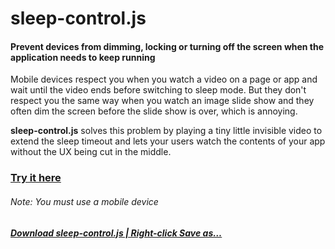 # sleep-control.js
#### Prevent devices from dimming, locking or turning off the screen when the application needs to keep running

Mobile devices respect you when you watch a video on a page or app and wait until the video ends before switching to sleep mode.
But they don't respect you the same way when you watch an image slide show and they often dim the screen before the slide show is over, which is annoying.

__sleep-control.js__ solves this problem by playing a tiny little invisible video to extend the sleep timeout and lets your users watch the contents of your app without the UX being cut in the middle.

### [Try it here](https://topraksoyearthmantsuchimoto.github.io/sleep-control.js/)
###### Note: You must use a mobile device


##### [Download sleep-control.js | Right-click Save as…](https://raw.githubusercontent.com/TopraksoyEarthmanTsuchimoto/sleep-control.js/main/sleep-control.js "Right-click Save As…")
